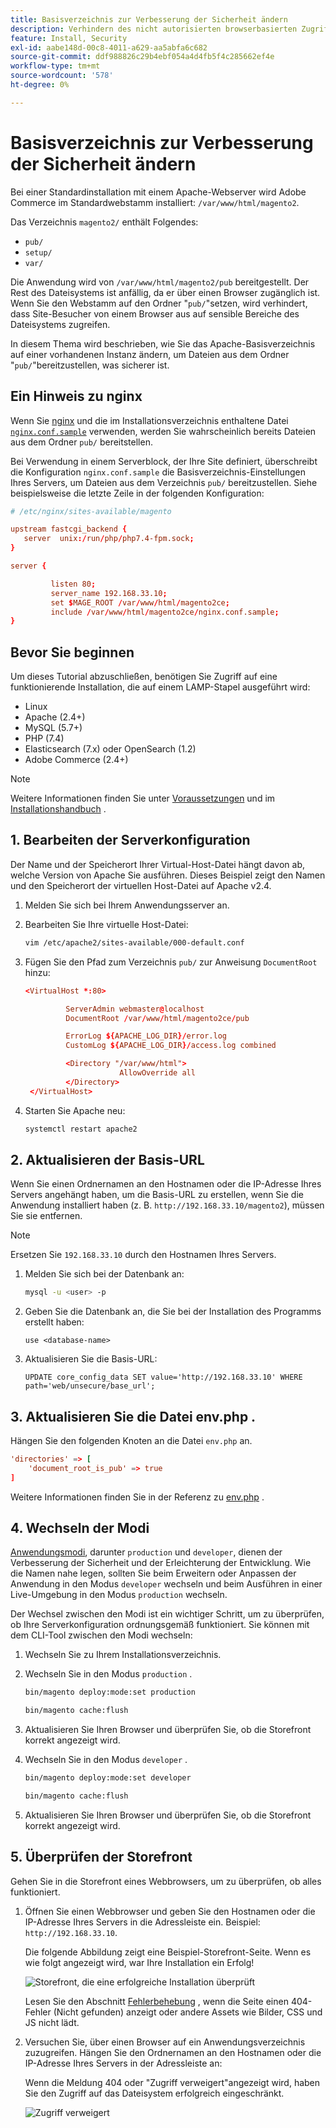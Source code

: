 ```yaml
---
title: Basisverzeichnis zur Verbesserung der Sicherheit ändern
description: Verhindern des nicht autorisierten browserbasierten Zugriffs auf das lokale Adobe Commerce-Dateisystem.
feature: Install, Security
exl-id: aabe148d-00c8-4011-a629-aa5abfa6c682
source-git-commit: ddf988826c29b4ebf054a4d4fb5f4c285662ef4e
workflow-type: tm+mt
source-wordcount: '578'
ht-degree: 0%

---
```


# Basisverzeichnis zur Verbesserung der Sicherheit ändern

Bei einer Standardinstallation mit einem Apache-Webserver wird Adobe Commerce im Standardwebstamm installiert: `/var/www/html/magento2`.

Das Verzeichnis `magento2/` enthält Folgendes:

- `pub/`
- `setup/`
- `var/`

Die Anwendung wird von `/var/www/html/magento2/pub` bereitgestellt. Der Rest des Dateisystems ist anfällig, da er über einen Browser zugänglich ist.
Wenn Sie den Webstamm auf den Ordner &quot;`pub/`&quot;setzen, wird verhindert, dass Site-Besucher von einem Browser aus auf sensible Bereiche des Dateisystems zugreifen.

In diesem Thema wird beschrieben, wie Sie das Apache-Basisverzeichnis auf einer vorhandenen Instanz ändern, um Dateien aus dem Ordner &quot;`pub/`&quot;bereitzustellen, was sicherer ist.

## Ein Hinweis zu nginx

Wenn Sie [nginx](../prerequisites/web-server/nginx.md) und die im Installationsverzeichnis enthaltene Datei [`nginx.conf.sample`](https://github.com/magento/magento2/blob/2.4/nginx.conf.sample) verwenden, werden Sie wahrscheinlich bereits Dateien aus dem Ordner `pub/` bereitstellen.

Bei Verwendung in einem Serverblock, der Ihre Site definiert, überschreibt die Konfiguration `nginx.conf.sample` die Basisverzeichnis-Einstellungen Ihres Servers, um Dateien aus dem Verzeichnis `pub/` bereitzustellen. Siehe beispielsweise die letzte Zeile in der folgenden Konfiguration:

```conf
# /etc/nginx/sites-available/magento

upstream fastcgi_backend {
   server  unix:/run/php/php7.4-fpm.sock;
}

server {

         listen 80;
         server_name 192.168.33.10;
         set $MAGE_ROOT /var/www/html/magento2ce;
         include /var/www/html/magento2ce/nginx.conf.sample;
}
```

## Bevor Sie beginnen

Um dieses Tutorial abzuschließen, benötigen Sie Zugriff auf eine funktionierende Installation, die auf einem LAMP-Stapel ausgeführt wird:

- Linux
- Apache (2.4+)
- MySQL (5.7+)
- PHP (7.4)
- Elasticsearch (7.x) oder OpenSearch (1.2)
- Adobe Commerce (2.4+)

>[!NOTE]
>
>Weitere Informationen finden Sie unter [Voraussetzungen](../prerequisites/overview.md) und im [Installationshandbuch](../overview.md) .

## 1. Bearbeiten der Serverkonfiguration

Der Name und der Speicherort Ihrer Virtual-Host-Datei hängt davon ab, welche Version von Apache Sie ausführen. Dieses Beispiel zeigt den Namen und den Speicherort der virtuellen Host-Datei auf Apache v2.4.

1. Melden Sie sich bei Ihrem Anwendungsserver an.
1. Bearbeiten Sie Ihre virtuelle Host-Datei:

   ```bash
   vim /etc/apache2/sites-available/000-default.conf
   ```

1. Fügen Sie den Pfad zum Verzeichnis `pub/` zur Anweisung `DocumentRoot` hinzu:

   ```conf
   <VirtualHost *:80>
   
            ServerAdmin webmaster@localhost
            DocumentRoot /var/www/html/magento2ce/pub
   
            ErrorLog ${APACHE_LOG_DIR}/error.log
            CustomLog ${APACHE_LOG_DIR}/access.log combined
   
            <Directory "/var/www/html">
                        AllowOverride all
            </Directory>
    </VirtualHost>
   ```

1. Starten Sie Apache neu:

   ```bash
   systemctl restart apache2
   ```

## 2. Aktualisieren der Basis-URL

Wenn Sie einen Ordnernamen an den Hostnamen oder die IP-Adresse Ihres Servers angehängt haben, um die Basis-URL zu erstellen, wenn Sie die Anwendung installiert haben (z. B. `http://192.168.33.10/magento2`), müssen Sie sie entfernen.

>[!NOTE]
>
>Ersetzen Sie `192.168.33.10` durch den Hostnamen Ihres Servers.

1. Melden Sie sich bei der Datenbank an:

   ```bash
   mysql -u <user> -p
   ```

1. Geben Sie die Datenbank an, die Sie bei der Installation des Programms erstellt haben:

   ```shell
   use <database-name>
   ```

1. Aktualisieren Sie die Basis-URL:

   ```shell
   UPDATE core_config_data SET value='http://192.168.33.10' WHERE path='web/unsecure/base_url';
   ```

## 3. Aktualisieren Sie die Datei env.php .

Hängen Sie den folgenden Knoten an die Datei `env.php` an.

```conf
'directories' => [
    'document_root_is_pub' => true
]
```

Weitere Informationen finden Sie in der Referenz zu [env.php](../../configuration/reference/config-reference-envphp.md) .

## 4. Wechseln der Modi

[Anwendungsmodi](../../configuration/bootstrap/application-modes.md), darunter `production` und `developer`, dienen der Verbesserung der Sicherheit und der Erleichterung der Entwicklung. Wie die Namen nahe legen, sollten Sie beim Erweitern oder Anpassen der Anwendung in den Modus `developer` wechseln und beim Ausführen in einer Live-Umgebung in den Modus `production` wechseln.

Der Wechsel zwischen den Modi ist ein wichtiger Schritt, um zu überprüfen, ob Ihre Serverkonfiguration ordnungsgemäß funktioniert. Sie können mit dem CLI-Tool zwischen den Modi wechseln:

1. Wechseln Sie zu Ihrem Installationsverzeichnis.
1. Wechseln Sie in den Modus `production` .

   ```bash
   bin/magento deploy:mode:set production
   ```

   ```bash
   bin/magento cache:flush
   ```

1. Aktualisieren Sie Ihren Browser und überprüfen Sie, ob die Storefront korrekt angezeigt wird.
1. Wechseln Sie in den Modus `developer` .

   ```bash
   bin/magento deploy:mode:set developer
   ```

   ```bash
   bin/magento cache:flush
   ```

1. Aktualisieren Sie Ihren Browser und überprüfen Sie, ob die Storefront korrekt angezeigt wird.

## 5. Überprüfen der Storefront

Gehen Sie in die Storefront eines Webbrowsers, um zu überprüfen, ob alles funktioniert.

1. Öffnen Sie einen Webbrowser und geben Sie den Hostnamen oder die IP-Adresse Ihres Servers in die Adressleiste ein. Beispiel: `http://192.168.33.10`.

   Die folgende Abbildung zeigt eine Beispiel-Storefront-Seite. Wenn es wie folgt angezeigt wird, war Ihre Installation ein Erfolg!

   ![Storefront, die eine erfolgreiche Installation überprüft](../../assets/installation/install-success_store.png)

   Lesen Sie den Abschnitt [Fehlerbehebung](https://support.magento.com/hc/en-us/articles/360032994352) , wenn die Seite einen 404-Fehler (Nicht gefunden) anzeigt oder andere Assets wie Bilder, CSS und JS nicht lädt.

1. Versuchen Sie, über einen Browser auf ein Anwendungsverzeichnis zuzugreifen. Hängen Sie den Ordnernamen an den Hostnamen oder die IP-Adresse Ihres Servers in der Adressleiste an:

   Wenn die Meldung 404 oder &quot;Zugriff verweigert&quot;angezeigt wird, haben Sie den Zugriff auf das Dateisystem erfolgreich eingeschränkt.

   ![Zugriff verweigert](../../assets/installation/access-denied.png)
